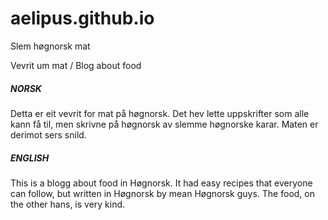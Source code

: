 # aelipus.github.io
Slem høgnorsk mat

Vevrit um mat / Blog about food

##### NORSK
Detta er eit vevrit for mat på høgnorsk. Det hev lette uppskrifter som alle kann få til, men skrivne på høgnorsk av slemme høgnorske karar. Maten er derimot sers snild.

##### ENGLISH
This is a blogg about food in Høgnorsk. It had easy recipes that everyone can follow, but written in Høgnorsk by mean Høgnorsk guys. The food, on the other hans, is very kind.
